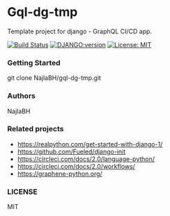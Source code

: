 # Gql-dg-tmp
Template project for django - GraphQL CI/CD app.

[![Build Status](https://travis-ci.org/NajlaBH/gql-dg-tmp.svg?branch=master)](https://travis-ci.org/NajlaBH/gql-dg-tmp)
[![DJANGO:version](https://img.shields.io/badge/Django-2.2.9-blue.svg)](https://www.djangoproject.com/download) 
[![License: MIT](https://img.shields.io/badge/License-MIT-yellow.svg)](https://opensource.org/licenses/MIT)

### Getting Started
git clone NajlaBH/gql-dg-tmp.git


### Authors 
NajlaBH

### Related projects
* https://realpython.com/get-started-with-django-1/
* https://github.com/Fueled/django-init
* https://circleci.com/docs/2.0/language-python/
* https://circleci.com/docs/2.0/workflows/
* https://graphene-python.org/

### LICENSE
MIT
